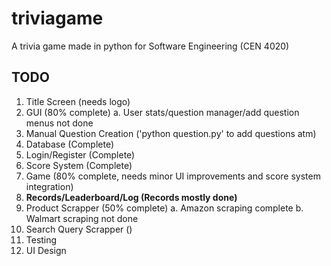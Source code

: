 # triviagame
A trivia game made in python for Software Engineering (CEN 4020)

## TODO
1. Title Screen (needs logo)
2. GUI (80% complete)
  a. User stats/question manager/add question menus not done
3. Manual Question Creation ('python question.py' to add questions atm)
4. Database (Complete)
5. Login/Register (Complete)
6. Score System (Complete)
7. Game (80% complete, needs minor UI improvements and score system integration)
8. **Records/Leaderboard/Log (Records mostly done)**
9. Product Scrapper (50% complete)
  a. Amazon scraping complete
  b. Walmart scraping not done
10. Search Query Scrapper ()
11. Testing
12. UI Design
